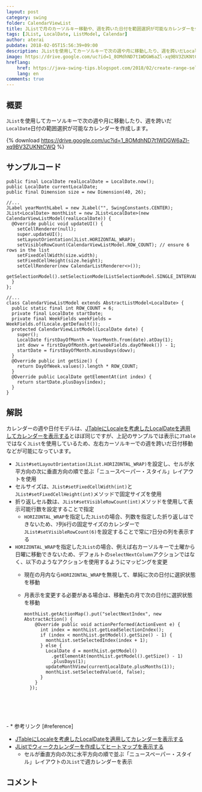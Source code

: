 ```yaml
---
layout: post
category: swing
folder: CalendarViewList
title: JListで月のカーソルキー移動や、週を跨いた日付を範囲選択が可能なカレンダーを作成する
tags: [JList, LocalDate, ListModel, Calendar]
author: aterai
pubdate: 2018-02-05T15:56:39+09:00
description: JListを使用してカーソルキーで次の週や月に移動したり、週を跨いだLocalDate日付の範囲選択が可能なカレンダーを作成します。
image: https://drive.google.com/uc?id=1_8OMdhND7t1WDGW6aZl-xq9BV3ZUKNtCWQ
hreflang:
    href: https://java-swing-tips.blogspot.com/2018/02/create-range-selectable-calendar-with.html
    lang: en
comments: true
---
```

## 概要
`JList`を使用してカーソルキーで次の週や月に移動したり、週を跨いだ`LocalDate`日付の範囲選択が可能なカレンダーを作成します。

{% download https://drive.google.com/uc?id=1_8OMdhND7t1WDGW6aZl-xq9BV3ZUKNtCWQ %}

## サンプルコード
<pre class="prettyprint"><code>public final LocalDate realLocalDate = LocalDate.now();
public LocalDate currentLocalDate;
public final Dimension size = new Dimension(40, 26);

//...
JLabel yearMonthLabel = new JLabel("", SwingConstants.CENTER);
JList&lt;LocalDate&gt; monthList = new JList&lt;LocalDate&gt;(new CalendarViewListModel(realLocalDate)) {
  @Override public void updateUI() {
    setCellRenderer(null);
    super.updateUI();
    setLayoutOrientation(JList.HORIZONTAL_WRAP);
    setVisibleRowCount(CalendarViewListModel.ROW_COUNT); // ensure 6 rows in the list
    setFixedCellWidth(size.width);
    setFixedCellHeight(size.height);
    setCellRenderer(new CalendarListRenderer&lt;&gt;());
    getSelectionModel().setSelectionMode(ListSelectionModel.SINGLE_INTERVAL_SELECTION);
  }
};

//...
class CalendarViewListModel extends AbstractListModel&lt;LocalDate&gt; {
  public static final int ROW_COUNT = 6;
  private final LocalDate startDate;
  private final WeekFields weekFields = WeekFields.of(Locale.getDefault());
  protected CalendarViewListModel(LocalDate date) {
    super();
    LocalDate firstDayOfMonth = YearMonth.from(date).atDay(1);
    int dowv = firstDayOfMonth.get(weekFields.dayOfWeek()) - 1;
    startDate = firstDayOfMonth.minusDays(dowv);
  }
  @Override public int getSize() {
    return DayOfWeek.values().length * ROW_COUNT;
  }
  @Override public LocalDate getElementAt(int index) {
    return startDate.plusDays(index);
  }
}
</code></pre>

## 解説
カレンダーの週や日付モデルは、[JTableにLocaleを考慮したLocalDateを適用してカレンダーを表示する](https://ateraimemo.com/Swing/CalendarViewTable.html)とほぼ同じですが、上記のサンプルでは表示に`JTable`ではなく`JList`を使用しているため、左右カーソルキーでの週を跨いだ日付移動などが可能になっています。

- `JList#setLayoutOrientation(JList.HORIZONTAL_WRAP)`を設定し、セルが水平方向の次に垂直方向の順で並ぶ「ニュースペーパー・スタイル」レイアウトを使用
- セルサイズは、`JList#setFixedCellWidth(int)`と`JList#setFixedCellHeight(int)`メソッドで固定サイズを使用
- 折り返しセル数は、`JList#setVisibleRowCount(int)`メソッドを使用して表示可能行数を設定することで指定
    - `HORIZONTAL_WRAP`を指定した`JList`の場合、列数を指定した折り返しはできないため、`7`列`6`行の固定サイズのカレンダーで`JList#setVisibleRowCount(6)`を設定することで常に`7`日分の列を表示する
- `HORIZONTAL_WRAP`を指定した`JList`の場合、例えば右カーソルキーで土曜から日曜に移動できないため、デフォルトの`selectNextColumn`アクションではなく、以下のようなアクションを使用するようにマッピングを変更
    - 現在の月内なら`HORIZONTAL_WRAP`を無視して、単純に次の日付に選択状態を移動
    - 月表示を変更する必要がある場合は、移動先の月で次の日付に選択状態を移動
        
        <pre class="prettyprint"><code>monthList.getActionMap().put("selectNextIndex", new AbstractAction() {
          @Override public void actionPerformed(ActionEvent e) {
            int index = monthList.getLeadSelectionIndex();
            if (index &lt; monthList.getModel().getSize() - 1) {
              monthList.setSelectedIndex(index + 1);
            } else {
              LocalDate d = monthList.getModel()
                .getElementAt(monthList.getModel().getSize() - 1)
                .plusDays(1);
              updateMonthView(currentLocalDate.plusMonths(1));
              monthList.setSelectedValue(d, false);
            }
          }
        });
</code></pre>
    - * 参考リンク [#reference]
- [JTableにLocaleを考慮したLocalDateを適用してカレンダーを表示する](https://ateraimemo.com/Swing/CalendarViewTable.html)
- [JListでウィークカレンダーを作成してヒートマップを表示する](https://ateraimemo.com/Swing/CalendarHeatmapList.html)
    - セルが垂直方向の次に水平方向の順で並ぶ「ニュースペーパー・スタイル」レイアウトの`JList`で週カレンダーを表示

<!-- dummy comment line for breaking list -->

## コメント
